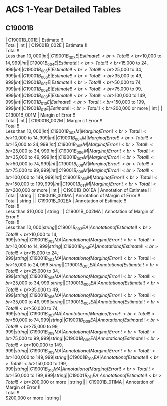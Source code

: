 # ACS 1-Year Detailed Tables

## C19001B

| C19001B_001E | Estimate !!<br>Total | int |
| C19001B_002E | Estimate !!<br>Total !!<br>Less than $10,000 | int |
| C19001B_003E | Estimate !!<br>Total !!<br>$10,000 to $14,999 | int |
| C19001B_004E | Estimate !!<br>Total !!<br>$15,000 to $24,999 | int |
| C19001B_005E | Estimate !!<br>Total !!<br>$25,000 to $34,999 | int |
| C19001B_006E | Estimate !!<br>Total !!<br>$35,000 to $49,999 | int |
| C19001B_007E | Estimate !!<br>Total !!<br>$50,000 to $74,999 | int |
| C19001B_008E | Estimate !!<br>Total !!<br>$75,000 to $99,999 | int |
| C19001B_009E | Estimate !!<br>Total !!<br>$100,000 to $149,999 | int |
| C19001B_010E | Estimate !!<br>Total !!<br>$150,000 to $199,999 | int |
| C19001B_011E | Estimate !!<br>Total !!<br>$200,000 or more | int |
| C19001B_001M | Margin of Error !!<br>Total | int |
| C19001B_002M | Margin of Error !!<br>Total !!<br>Less than $10,000 | int |
| C19001B_003M | Margin of Error !!<br>Total !!<br>$10,000 to $14,999 | int |
| C19001B_004M | Margin of Error !!<br>Total !!<br>$15,000 to $24,999 | int |
| C19001B_005M | Margin of Error !!<br>Total !!<br>$25,000 to $34,999 | int |
| C19001B_006M | Margin of Error !!<br>Total !!<br>$35,000 to $49,999 | int |
| C19001B_007M | Margin of Error !!<br>Total !!<br>$50,000 to $74,999 | int |
| C19001B_008M | Margin of Error !!<br>Total !!<br>$75,000 to $99,999 | int |
| C19001B_009M | Margin of Error !!<br>Total !!<br>$100,000 to $149,999 | int |
| C19001B_010M | Margin of Error !!<br>Total !!<br>$150,000 to $199,999 | int |
| C19001B_011M | Margin of Error !!<br>Total !!<br>$200,000 or more | int |
| C19001B_001EA | Annotation of Estimate !!<br>Total | string |
| C19001B_001MA | Annotation of Margin of Error !!<br>Total | string |
| C19001B_002EA | Annotation of Estimate !!<br>Total !!<br>Less than $10,000 | string |
| C19001B_002MA | Annotation of Margin of Error !!<br>Total !!<br>Less than $10,000 | string |
| C19001B_003EA | Annotation of Estimate !!<br>Total !!<br>$10,000 to $14,999 | string |
| C19001B_003MA | Annotation of Margin of Error !!<br>Total !!<br>$10,000 to $14,999 | string |
| C19001B_004EA | Annotation of Estimate !!<br>Total !!<br>$15,000 to $24,999 | string |
| C19001B_004MA | Annotation of Margin of Error !!<br>Total !!<br>$15,000 to $24,999 | string |
| C19001B_005EA | Annotation of Estimate !!<br>Total !!<br>$25,000 to $34,999 | string |
| C19001B_005MA | Annotation of Margin of Error !!<br>Total !!<br>$25,000 to $34,999 | string |
| C19001B_006EA | Annotation of Estimate !!<br>Total !!<br>$35,000 to $49,999 | string |
| C19001B_006MA | Annotation of Margin of Error !!<br>Total !!<br>$35,000 to $49,999 | string |
| C19001B_007EA | Annotation of Estimate !!<br>Total !!<br>$50,000 to $74,999 | string |
| C19001B_007MA | Annotation of Margin of Error !!<br>Total !!<br>$50,000 to $74,999 | string |
| C19001B_008EA | Annotation of Estimate !!<br>Total !!<br>$75,000 to $99,999 | string |
| C19001B_008MA | Annotation of Margin of Error !!<br>Total !!<br>$75,000 to $99,999 | string |
| C19001B_009EA | Annotation of Estimate !!<br>Total !!<br>$100,000 to $149,999 | string |
| C19001B_009MA | Annotation of Margin of Error !!<br>Total !!<br>$100,000 to $149,999 | string |
| C19001B_010EA | Annotation of Estimate !!<br>Total !!<br>$150,000 to $199,999 | string |
| C19001B_010MA | Annotation of Margin of Error !!<br>Total !!<br>$150,000 to $199,999 | string |
| C19001B_011EA | Annotation of Estimate !!<br>Total !!<br>$200,000 or more | string |
| C19001B_011MA | Annotation of Margin of Error !!<br>Total !!<br>$200,000 or more | string |

